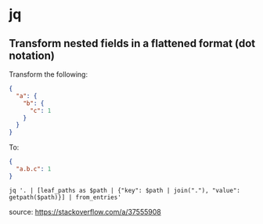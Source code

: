 # jq

## Transform nested fields in a flattened format (dot notation)

Transform the following:

```json
{
  "a": {
    "b": {
      "c": 1
    }
  }
}
```

To:

```json
{
  "a.b.c": 1
}
```

```
jq '. | [leaf_paths as $path | {"key": $path | join("."), "value": getpath($path)}] | from_entries'
```

source: https://stackoverflow.com/a/37555908
